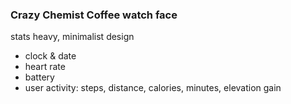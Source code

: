 <h3>Crazy Chemist Coffee watch face</h3>
<p>
    stats heavy, minimalist design
</p>
<ul>
    <li>clock & date</li>
    <li>heart rate</li>
    <li>battery</li>
    <li>user activity: steps, distance, calories, minutes, elevation gain</li>
</ul>
